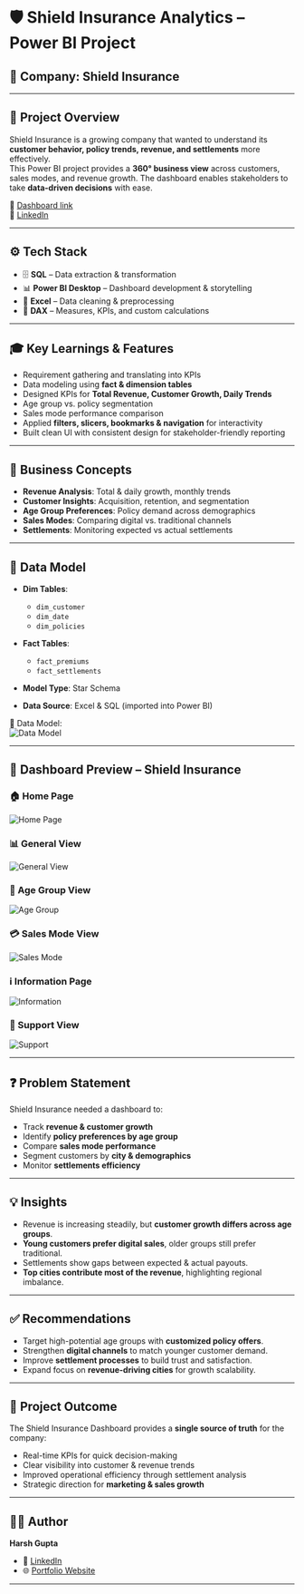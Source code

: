 # 🛡️ Shield Insurance Analytics – Power BI Project  

## 🏢 Company: Shield Insurance  

---

## 📌 Project Overview  

Shield Insurance is a growing company that wanted to understand its **customer behavior, policy trends, revenue, and settlements** more effectively.  
This Power BI project provides a **360° business view** across customers, sales modes, and revenue growth. The dashboard enables stakeholders to take **data-driven decisions** with ease.  

🔗 [Dashboard link]( https://app.powerbi.com/view?r=eyJrIjoiZjMyMjAzOGQtNTgzZi00MDM1LTk4NzEtMjI4NjRjMDI1MTc3IiwidCI6ImM2ZTU0OWIzLTVmNDUtNDAzMi1hYWU5LWQ0MjQ0ZGM1YjJjNCJ9 )  
🔗 [LinkedIn](https://www.linkedin.com/posts/harsh-g-analyst_dataanalytics-powerbi-sql-activity-7362393278043807744-IRXH?utm_source=share&utm_medium=member_desktop&rcm=ACoAAFdKH6UBGC0WZh2lzlQnD9sGhBV6fKjUQuI)  

---

## ⚙️ Tech Stack  

- 🗄️ **SQL** – Data extraction & transformation  
- 📊 **Power BI Desktop** – Dashboard development & storytelling  
- 📑 **Excel** – Data cleaning & preprocessing  
- 🧮 **DAX** – Measures, KPIs, and custom calculations  

---

## 🎓 Key Learnings & Features  

- Requirement gathering and translating into KPIs  
- Data modeling using **fact & dimension tables**  
- Designed KPIs for **Total Revenue, Customer Growth, Daily Trends**  
- Age group vs. policy segmentation  
- Sales mode performance comparison  
- Applied **filters, slicers, bookmarks & navigation** for interactivity  
- Built clean UI with consistent design for stakeholder-friendly reporting  

---

## 🧠 Business Concepts  

- **Revenue Analysis**: Total & daily growth, monthly trends  
- **Customer Insights**: Acquisition, retention, and segmentation  
- **Age Group Preferences**: Policy demand across demographics  
- **Sales Modes**: Comparing digital vs. traditional channels  
- **Settlements**: Monitoring expected vs actual settlements  

---

## 🧩 Data Model  

- **Dim Tables**:  
  - `dim_customer`  
  - `dim_date`  
  - `dim_policies`  

- **Fact Tables**:  
  - `fact_premiums`  
  - `fact_settlements`  

- **Model Type**: Star Schema 
- **Data Source**: Excel & SQL (imported into Power BI)  

📸 Data Model:  
![Data Model](Shield_insurance_view/model_view.png)  

---

## 📸 Dashboard Preview – Shield Insurance  

### 🏠 Home Page  
![Home Page](Shield_insurance_view/home_page_view.png)  

### 📊 General View  
![General View](Shield_insurance_view/General_view.png)  

### 👥 Age Group View  
![Age Group](Shield_insurance_view/Age_group_view.png)  

### 💳 Sales Mode View  
![Sales Mode](Shield_insurance_view/Sales_mode_view.png)  

### ℹ️ Information Page  
![Information](Shield_insurance_view/Information_view.png)  

### 🤝 Support View  
![Support](Shield_insurance_view/Support_view.png)  

---

## ❓ Problem Statement  

Shield Insurance needed a dashboard to:  
- Track **revenue & customer growth**  
- Identify **policy preferences by age group**  
- Compare **sales mode performance**  
- Segment customers by **city & demographics**  
- Monitor **settlements efficiency**  

---

## 💡 Insights  

- Revenue is increasing steadily, but **customer growth differs across age groups**.  
- **Young customers prefer digital sales**, older groups still prefer traditional.  
- Settlements show gaps between expected & actual payouts.  
- **Top cities contribute most of the revenue**, highlighting regional imbalance.  

---

## ✅ Recommendations  

- Target high-potential age groups with **customized policy offers**.  
- Strengthen **digital channels** to match younger customer demand.  
- Improve **settlement processes** to build trust and satisfaction.  
- Expand focus on **revenue-driving cities** for growth scalability.  

---

## 🎯 Project Outcome  

The Shield Insurance Dashboard provides a **single source of truth** for the company:  
- Real-time KPIs for quick decision-making  
- Clear visibility into customer & revenue trends  
- Improved operational efficiency through settlement analysis  
- Strategic direction for **marketing & sales growth**  

---

## 👨‍💻 Author  

**Harsh Gupta**  
- 🔗 [LinkedIn](https://www.linkedin.com/in/harsh-g-analyst/)  
- 🌐 [Portfolio Website](https://codebasics.io/portfolio/Harsh-gupta)  


---
